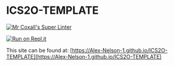 # ICS2O-TEMPLATE

[![Mr Coxall's Super Linter](https://github.com/Alex-Nelson-1/ICS2O-TEMPLATE/workflows/Mr%20Coxall's%20Super%20Linter/badge.svg)](https://github.com/Alex-Nelson-1/ICS2O-TEMPLATE/actions/)

[![Run on Repl.it](https://repl.it/badge/github/Alex-Nelson-1/ICS2O-TEMPLATE)](https://repl.it/github/Alex-Nelson-1/ICS2O-TEMPLATE)

This site can be found at: [https://Alex-Nelson-1.github.io/ICS2O-TEMPLATE](https://Alex-Nelson-1.github.io/ICS2O-TEMPLATE)
